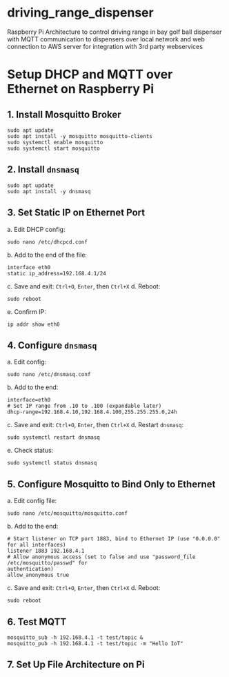 # driving_range_dispenser
Raspberry Pi Architecture to control driving range in bay golf ball dispenser with MQTT communication to dispensers over local network and web connection to AWS server for integration with 3rd party webservices

# Setup DHCP and MQTT over Ethernet on Raspberry Pi

## 1. Install Mosquitto Broker
```
sudo apt update
sudo apt install -y mosquitto mosquitto-clients
sudo systemctl enable mosquitto
sudo systemctl start mosquitto
```
## 2. Install `dnsmasq`
```
sudo apt update
sudo apt install -y dnsmasq
```
## 3. Set Static IP on Ethernet Port
a. Edit DHCP config:
```
sudo nano /etc/dhcpcd.conf
```
b. Add to the end of the file:
```
interface eth0
static ip_address=192.168.4.1/24
```
c. Save and exit: `Ctrl+O`, `Enter`, then `Ctrl+X` 
d. Reboot:
```
sudo reboot
```
e. Confirm IP:
```
ip addr show eth0
```
## 4. Configure `dnsmasq`
a. Edit config:
```
sudo nano /etc/dnsmasq.conf
```
b. Add to the end:
```
interface=eth0
# Set IP range from .10 to .100 (expandable later)
dhcp-range=192.168.4.10,192.168.4.100,255.255.255.0,24h
```
c. Save and exit: `Ctrl+O`, `Enter`, then `Ctrl+X` 
d. Restart `dnsmasq`:
```
sudo systemctl restart dnsmasq
```
e. Check status:
```
sudo systemctl status dnsmasq
```
## 5. Configure Mosquitto to Bind Only to Ethernet
a. Edit config file:
```
sudo nano /etc/mosquitto/mosquitto.conf
```
b. Add to the end:
```
# Start listener on TCP port 1883, bind to Ethernet IP (use "0.0.0.0" for all interfaces)
listener 1883 192.168.4.1
# Allow anonymous access (set to false and use "password_file /etc/mosquitto/passwd" for
authentication)
allow_anonymous true
```
c. Save and exit: `Ctrl+O`, `Enter`, then `Ctrl+X` 
d. Reboot:
```
sudo reboot
```
## 6. Test MQTT
```
mosquitto_sub -h 192.168.4.1 -t test/topic &
mosquitto_pub -h 192.168.4.1 -t test/topic -m "Hello IoT"
```
## 7. Set Up File Architecture on Pi
